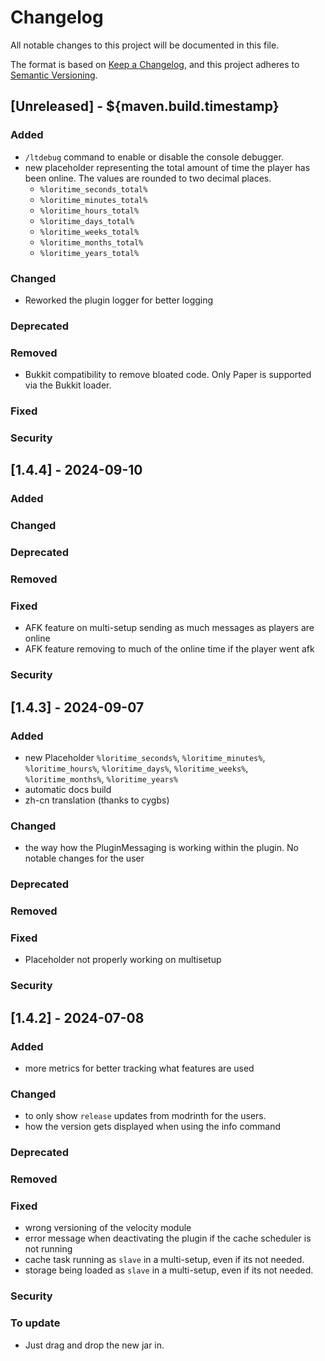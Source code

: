 # Changelog
All notable changes to this project will be documented in this file.

The format is based on [Keep a Changelog](https://keepachangelog.com/en/1.0.0/), and this project adheres
to [Semantic Versioning](https://semver.org/spec/v2.0.0.html).

## [Unreleased] - ${maven.build.timestamp}
### Added
- `/ltdebug` command to enable or disable the console debugger.
- new placeholder representing the total amount of time the player has been online. The values are rounded to two decimal places. 
  - `%loritime_seconds_total%`
  - `%loritime_minutes_total%`
  - `%loritime_hours_total%`
  - `%loritime_days_total%`
  - `%loritime_weeks_total%`
  - `%loritime_months_total%`
  - `%loritime_years_total%`
### Changed
- Reworked the plugin logger for better logging
### Deprecated
### Removed
- Bukkit compatibility to remove bloated code. Only Paper is supported via the Bukkit loader.
### Fixed
### Security

## [1.4.4] - 2024-09-10
### Added
### Changed
### Deprecated
### Removed
### Fixed
- AFK feature on multi-setup sending as much messages as players are online
- AFK feature removing to much of the online time if the player went afk 
### Security

## [1.4.3] - 2024-09-07
### Added
- new Placeholder `%loritime_seconds%`, `%loritime_minutes%`, `%loritime_hours%`, `%loritime_days%`, `%loritime_weeks%`, `%loritime_months%`, `%loritime_years%`
- automatic docs build
- zh-cn translation (thanks to cygbs)
### Changed
- the way how the PluginMessaging is working within the plugin. No notable changes for the user
### Deprecated
### Removed
### Fixed
- Placeholder not properly working on multisetup
### Security

## [1.4.2] - 2024-07-08
### Added
- more metrics for better tracking what features are used
### Changed
- to only show `release` updates from modrinth for the users.
- how the version gets displayed when using the info command
### Deprecated
### Removed
### Fixed
- wrong versioning of the velocity module
- error message when deactivating the plugin if the cache scheduler is not running
- cache task running as `slave` in a multi-setup, even if its not needed.
- storage being loaded as `slave` in a multi-setup, even if its not needed.
### Security
### To update
- Just drag and drop the new jar in.

